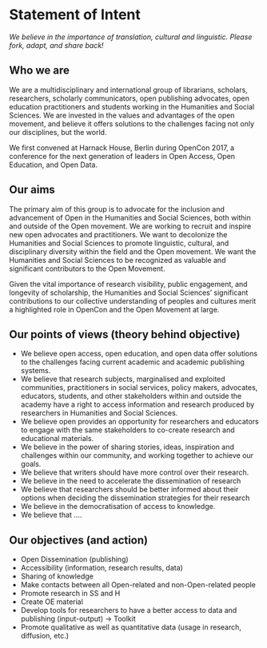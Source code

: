 # Statement of Intent

_We believe in the importance of translation, cultural and linguistic. Please fork, adapt, and share back!_

## Who we are

We are a multidisciplinary and international group of librarians, scholars, researchers, scholarly communicators, open publishing advocates, open education practitioners and students working in the Humanities and Social Sciences. We are invested in the values and advantages of the open movement, and believe it offers solutions to the challenges facing not only our disciplines, but the world. 

We first convened at Harnack House, Berlin during OpenCon 2017, a conference for the next generation of leaders in Open Access, Open Education, and Open Data.

## Our aims

The primary aim of this group is to advocate for the inclusion and advancement of Open in the Humanities and Social Sciences, both within and outside of the Open movement. We are working to recruit and inspire new open advocates and practitioners. We want to decolonize the Humanities and Social Sciences to promote linguistic, cultural, and disciplinary diversity within the field and the Open movement. We want the Humanities and Social Sciences to be recognized as valuable and significant contributors to the Open Movement. 

Given the vital importance of research visibility, public engagement, and longevity of scholarship, the Humanities and Social Sciences’ significant contributions to our collective understanding of peoples and cultures merit a highlighted role in OpenCon and the Open Movement at large. 

## Our points of views (theory behind objective)
* We believe open access, open education, and open data offer solutions to the challenges facing current academic and academic publishing systems.
* We believe that research subjects, marginalised and exploited communities, practitioners in social services, policy makers, advocates, educators, students, and other stakeholders within and outside the academy have a right to access information and research produced by researchers in Humanities and Social Sciences.
* We believe open provides an opportunity for researchers and educators to engage with the same stakeholders to co-create research and educational materials.
* We believe in the power of sharing stories, ideas, inspiration and challenges within our community, and working together to achieve our goals.
* We believe that writers should have more control over their research.
* We believe in the need to accelerate the dissemination of research
* We believe that researchers should be better informed about their options when deciding the dissemination strategies for their research
* We believe in the democratisation of access to knowledge.
* We believe that ....

## Our objectives (and action)

* Open Dissemination (publishing)
* Accessibility (information, research results, data)
* Sharing of knowledge
* Make contacts between all Open-related and non-Open-related people
* Promote research in SS and H
* Create OE material
* Develop tools for researchers to have a better access to data and publishing (input-output) -> Toolkit
* Promote qualitative as well as quantitative data (usage in research, diffusion, etc.)
